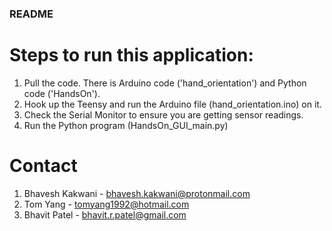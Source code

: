 ### README ###

# Steps to run this application: #
1. Pull the code. There is Arduino code ('hand_orientation') and Python code ('HandsOn').
2. Hook up the Teensy and run the Arduino file (hand_orientation.ino) on it.
3. Check the Serial Monitor to ensure you are getting sensor readings.
4. Run the Python program (HandsOn_GUI_main.py)

# Contact #

1. Bhavesh Kakwani 	- bhavesh.kakwani@protonmail.com
2. Tom Yang			- tomyang1992@hotmail.com
3. Bhavit Patel 	- bhavit.r.patel@gmail.com